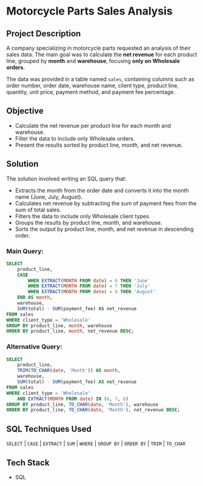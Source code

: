 # Motorcycle Parts Sales Analysis

## Project Description
A company specializing in motorcycle parts requested an analysis of their sales data.
The main goal was to calculate the **net revenue** for each product line, grouped by **month** and **warehouse**, focusing **only on Wholesale orders**.

The data was provided in a table named `sales`, containing columns such as order number, order date, warehouse name, client type, product line, quantity, unit price, payment method, and payment fee percentage.

## Objective
- Calculate the net revenue per product line for each month and warehouse.
- Filter the data to include only Wholesale orders.
- Present the results sorted by product line, month, and net revenue.

## Solution
The solution involved writing an SQL query that:
- Extracts the month from the order date and converts it into the month name (June, July, August).
- Calculates net revenue by subtracting the sum of payment fees from the sum of total sales.
- Filters the data to include only Wholesale client types.
- Groups the results by product line, month, and warehouse.
- Sorts the output by product line, month, and net revenue in descending order.

### Main Query:
```sql
SELECT 
    product_line,
    CASE 
        WHEN EXTRACT(MONTH FROM date) = 6 THEN 'June'
        WHEN EXTRACT(MONTH FROM date) = 7 THEN 'July'
        WHEN EXTRACT(MONTH FROM date) = 8 THEN 'August'
    END AS month,
    warehouse,
    SUM(total) - SUM(payment_fee) AS net_revenue
FROM sales
WHERE client_type = 'Wholesale'
GROUP BY product_line, month, warehouse
ORDER BY product_line, month, net_revenue DESC;
```

### Alternative Query:
```sql
SELECT 
    product_line,
    TRIM(TO_CHAR(date, 'Month')) AS month,
    warehouse,
    SUM(total) - SUM(payment_fee) AS net_revenue
FROM sales
WHERE client_type = 'Wholesale'
    AND EXTRACT(MONTH FROM date) IN (6, 7, 8)
GROUP BY product_line, TO_CHAR(date, 'Month'), warehouse
ORDER BY product_line, TO_CHAR(date, 'Month'), net_revenue DESC;
```

## SQL Techniques Used
`SELECT` | `CASE` | `EXTRACT` | `SUM` | `WHERE` | `GROUP BY` | `ORDER BY` | `TRIM` | `TO_CHAR`

## Tech Stack
- SQL
